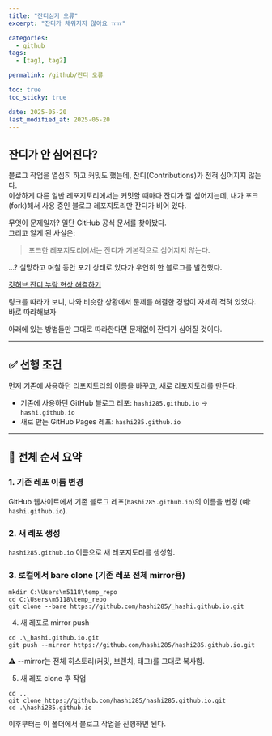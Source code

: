 ```yaml
---
title: "잔디심기 오류"
excerpt: "잔디가 채워지지 않아요 ㅠㅠ"

categories:
  - github
tags:
  - [tag1, tag2]

permalink: /github/잔디 오류

toc: true
toc_sticky: true

date: 2025-05-20
last_modified_at: 2025-05-20
---
```

## 잔디가 안 심어진다?

블로그 작업을 열심히 하고 커밋도 했는데, 잔디(Contributions)가 전혀 심어지지 않는다.  
이상하게 다른 일반 레포지토리에서는 커밋할 때마다 잔디가 잘 심어지는데, 내가 포크(fork)해서 사용 중인 블로그 레포지토리만 잔디가 비어 있다.

무엇이 문제일까? 일단 GitHub 공식 문서를 찾아봤다.  
그리고 알게 된 사실은:

> 포크한 레포지토리에서는 잔디가 기본적으로 심어지지 않는다.

...? 실망하고 며칠 동안 포기 상태로 있다가 우연히 한 블로그를 발견했다.

[깃허브 잔디 누락 현상 해결하기](https://kdjun97.github.io/git-github/plant-grass/)

링크를 따라가 보니, 나와 비슷한 상황에서 문제를 해결한 경험이 자세히 적혀 있었다.  
바로 따라해보자 

아래에 있는 방법들만 그대로 따라한다면 문제없이 잔디가 심어질 것이다.

---

## ✅ 선행 조건

먼저 기존에 사용하던 리포지토리의 이름을 바꾸고, 새로 리포지토리를 만든다.

- 기존에 사용하던 GitHub 블로그 레포: `hashi285.github.io` -> `hashi.github.io`
- 새로 만든 GitHub Pages 레포: `hashi285.github.io`

---

## 📌 전체 순서 요약

### 1. 기존 레포 이름 변경
GitHub 웹사이트에서 기존 블로그 레포(`hashi285.github.io`)의 이름을 변경 (예: `hashi.github.io`).

### 2. 새 레포 생성
`hashi285.github.io` 이름으로 새 레포지토리를 생성함.

### 3. 로컬에서 bare clone (기존 레포 전체 mirror용)
```
mkdir C:\Users\m5118\temp_repo
cd C:\Users\m5118\temp_repo
git clone --bare https://github.com/hashi285/_hashi.github.io.git
```
4. 새 레포로 mirror push
```
cd .\_hashi.github.io.git
git push --mirror https://github.com/hashi285/hashi285.github.io.git
```
⚠️ --mirror는 전체 히스토리(커밋, 브랜치, 태그)를 그대로 복사함.

5. 새 레포 clone 후 작업
```
cd ..
git clone https://github.com/hashi285/hashi285.github.io.git
cd .\hashi285.github.io
```
이후부터는 이 폴더에서 블로그 작업을 진행하면 된다.